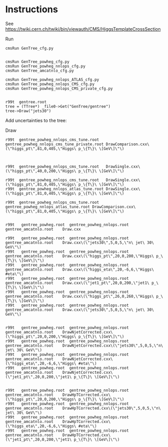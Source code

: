Instructions
====

See
    https://twiki.cern.ch/twiki/bin/viewauth/CMS/HiggsTemplateCrossSection
    

Run

    cmsRun GenTree_cfg.py
    
    
    cmsRun GenTree_powheg_cfg.py
    cmsRun GenTree_powheg_nnlops_cfg.py
    cmsRun GenTree_amcatnlo_cfg.py

    cmsRun GenTree_powheg_nnlops_ATLAS_cfg.py
    cmsRun GenTree_powheg_nnlops_CMS_cfg.py
    cmsRun GenTree_powheg_nnlops_CMS_private_cfg.py

    
    r99t  gentree.root
    tree = (TTree*) _file0->Get("GenTree/gentree")
    tree->Draw("jets30")
    
    
Add uncertainties to the tree:

    
    
    
Draw

    r99t  gentree_powheg_nnlops_cms_tune.root  gentree_powheg_nnlops_cms_tune_private.root DrawComparison.cxx\(\"higgs_pt\",81,0,405,\"Higgs\ p_\{T\}\ \[GeV\]\"\)



    r99t  gentree_powheg_nnlops_cms_tune.root   DrawSingle.cxx\(\"higgs_pt\",40,0,200,\"Higgs\ p_\{T\}\ \[GeV\]\"\)
    
    r99t  gentree_powheg_nnlops_cms_tune.root   DrawSingle.cxx\(\"higgs_pt\",81,0,405,\"Higgs\ p_\{T\}\ \[GeV\]\"\)
    r99t  gentree_powheg_nnlops_atlas_tune.root DrawSingle.cxx\(\"higgs_pt\",81,0,405,\"Higgs\ p_\{T\}\ \[GeV\]\"\)

    r99t  gentree_powheg_nnlops_cms_tune.root  gentree_powheg_nnlops_atlas_tune.root DrawComparison.cxx\(\"higgs_pt\",81,0,405,\"Higgs\ p_\{T\}\ \[GeV\]\"\)

    
    r99t   gentree_powheg.root  gentree_powheg_nnlops.root   gentree_amcatnlo.root    Draw.cxx
    
    r99t   gentree_powheg.root  gentree_powheg_nnlops.root   gentree_amcatnlo.root    Draw.cxx\(\"jets30\",5,0,5,\"n\ jet\ 30\ GeV\"\)
    r99t   gentree_powheg.root  gentree_powheg_nnlops.root   gentree_amcatnlo.root    Draw.cxx\(\"higgs_pt\",20,0,200,\"Higgs\ p_\{T\}\ \[GeV\]\"\)
    r99t   gentree_powheg.root  gentree_powheg_nnlops.root   gentree_amcatnlo.root    Draw.cxx\(\"higgs_eta\",20,-6,6,\"Higgs\ #eta\"\)
    r99t   gentree_powheg.root  gentree_powheg_nnlops.root   gentree_amcatnlo.root    Draw.cxx\(\"jet1_pt\",20,0,200,\"jet1\ p_\{T\}\ \[GeV\]\"\)
    r99t   gentree_powheg.root  gentree_powheg_nnlops.root   gentree_amcatnlo.root    Draw.cxx\(\"higgs_pt\",26,0,260,\"Higgs\ p_\{T\}\ \[GeV\]\"\)
    r99t   gentree_powheg.root  gentree_powheg_nnlops.root   gentree_amcatnlo.root    Draw.cxx\(\"jets30\",5,0,5,\"n\ jet\ 30\ GeV\"\)
    

    r99t   gentree_powheg.root  gentree_powheg_nnlops.root   gentree_amcatnlo.root    DrawNjetCorrected.cxx\(\"higgs_pt\",20,0,200,\"Higgs\ p_\{T\}\ \[GeV\]\"\)
    r99t   gentree_powheg.root  gentree_powheg_nnlops.root   gentree_amcatnlo.root    DrawNjetCorrected.cxx\(\"jets30\",5,0,5,\"n\ jet\ 30\ GeV\"\)
    r99t   gentree_powheg.root  gentree_powheg_nnlops.root   gentree_amcatnlo.root    DrawNjetCorrected.cxx\(\"higgs_eta\",20,-6,6,\"Higgs\ #eta\"\)
    r99t   gentree_powheg.root  gentree_powheg_nnlops.root   gentree_amcatnlo.root    DrawNjetCorrected.cxx\(\"jet1_pt\",20,0,200,\"jet1\ p_\{T\}\ \[GeV\]\"\)


    r99t   gentree_powheg.root  gentree_powheg_nnlops.root   gentree_amcatnlo.root    DrawHpTCorrected.cxx\(\"higgs_pt\",20,0,200,\"Higgs\ p_\{T\}\ \[GeV\]\"\)
    r99t   gentree_powheg.root  gentree_powheg_nnlops.root   gentree_amcatnlo.root    DrawHpTCorrected.cxx\(\"jets30\",5,0,5,\"n\ jet\ 30\ GeV\"\)
    r99t   gentree_powheg.root  gentree_powheg_nnlops.root   gentree_amcatnlo.root    DrawHpTCorrected.cxx\(\"higgs_eta\",20,-6,6,\"Higgs\ #eta\"\)
    r99t   gentree_powheg.root  gentree_powheg_nnlops.root   gentree_amcatnlo.root    DrawHpTCorrected.cxx\(\"jet1_pt\",20,0,200,\"jet1\ p_\{T\}\ \[GeV\]\"\)
    
    
    
